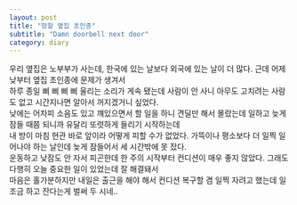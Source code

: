 ```yaml
---
layout: post
title: "망할 옆집 초인종"
subtitle: "Damn doorbell next door"
category: diary
---
```


우리 옆집은 노부부가 사는데, 한국에 있는 날보다 외국에 있는 날이 더 많다. 근데 어제 낮부터 옆집 초인종에 문제가 생겨서<br>
하루 종일 삐 삐 삐 삐 울리는 소리가 게속 됐는데 사람이 안 사니 아무도 고치려는 사람도 없고 시간지나면 알아서 꺼지겠거니 싶었다.<br>
낮에는 어차피 소음도 있고 꺠있으면서 할 일을 하니 견딜만 해서 몰랐는데 일하고 늦게 잠들 때쯤 되니까 유달리 또렷하게 들리기 시작하는데<br>
내 방이 마침 현관 바로 앞이라 어떻게 피할 수가 없었다. 가뜩이나 평소보다 더 일찍 일어나야 하는 날인데 늦게 잠들어서 세 시간밖에 못 잤다.<br>
운동하고 낮잠도 안 자서 피곤한데 한 주의 시작부터 컨디션이 매우 좋지 않았다. 그래도 다행히 오늘 중요한 일이 있었는데 잘 해결돼서<br>
마음은 홀가분하지만 내일은 출근을 해야 해서 컨디션 복구할 겸 일찍 자려고 했는데 일 조금 하고 잔다는게 벌써 두 시네..